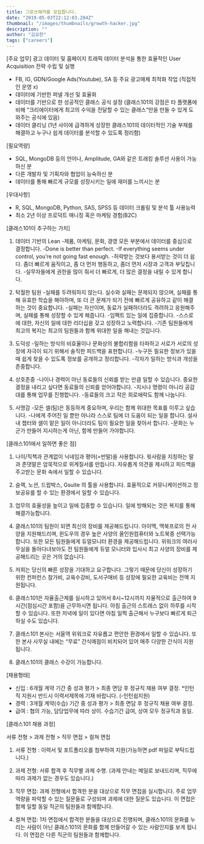```yaml
---
title: 그로쓰해커를 모집합니다.
date: "2019-05-03T22:12:03.284Z"
thumbnail: "/images/thumbnails/growth-hacker.jpg"
description: ""
author: "김요한"
tags: ["careers"]
---
```


[주요 업무]
광고 데이터 및 홈페이지 트래픽 데이터 분석을 통한 효율적인 User Acquisition 전략 수립 및 실행

- FB, IG, GDN/Google Ads(Youtube), SA 등 주요 광고매체 최적화 작업 (직접적인 운영 x)
- 데이터에 기반한 퍼넬 개선 및 효율화
- 데이터를 기반으로 한 성공적인 클래스 공식 설정 (클래스101의 강점은 타 플랫폼에 비해 “크리에이터에게 최고의 수익을 전달할 수 있는 클래스“만을 만들 수 있게 도와주는 공식에 있음)
- 데이터 클리닝 (1년 사이에 급격하게 성장한 클래스101의 데이터적인 기술 부채를 해결하고 누구나 쉽게 데이터를 분석할 수 있도록 정리함)


[필요역량]
- SQL, MongoDB 등의 언어나, Amplitude, GA와 같은 트래킹 솔루션 사용이 가능하신 분
- 다른 개발자 및 기획자와 협업이 능숙하신 분
- 데이터를 통해 빠르게 규모를 성장시키는 일에 재미를 느끼시는 분


[우대사항]
- R, SQL, MongoDB, Python, SAS, SPSS 등 데이터 크롤링 및 분석 툴 사용능력
- 최소 2년 이상 프로덕트 매니징 혹은 마케팅 경험(B2C)


[클래스101이 추구하는 가치]

1. 데이터 기반의 Lean
-제품, 마케팅, 문화, 경영 모든 부분에서 데이터를 중심으로 결정합니다.
-Done is better than perfect.
-If everything seems under control, you’re not going fast enough.
-허락받는 것보다 용서받는 것이 더 쉽다. 좀더 빠르게 움직이고, 좀 더 먼저 행동하고, 좀더 먼저 시장과 고객과 부딪칩니다.
-실무자들에게 권한을 많이 줘서 더 빠르게, 더 많은 결정을 내릴 수 있게 합니다.

2. 탁월한 팀원
-실패를 두려워하지 않는다. 실수와 실패는 문제되지 않으며, 실패를 통해 유효한 학습을 해야하며, 또 더 큰 문제가 되기 전에 빠르게 공유하고 같이 해결하는 것이 중요합니다.
-실패는 자산이며, 동료가 실패하더라도 격려하고 응원해주며, 실패를 통해 성장할 수 있게 해줍니다.
-임팩트 있는 일에 집중합니다.
-스스로에 대한, 자신의 일에 대한 리더십을 갖고 성장하고 노력합니다.
-기존 팀원들에게 최고의 복지는 최고의 팀원들과 함께 위대한 일을 해내는 것입니다.

3. 도덕성
-일하는 방식의 비효율이나 문화상의 불합리함을 타파하고 서로가 서로의 성장에 자극이 되기 위해서 솔직한 피드백을 표현합니다.
-누구든 필요한 정보가 있을때 쉽게 찾을 수 있도록 정보를 공개하고 정리합니다.
-각자가 일하는 방식과 개성을 존중합니다.

4. 상호존중
-나이나 경력이 아닌 동료들의 신뢰를 받는 만큼 일할 수 있습니다. 중요한 결정을 내리고 싶다면 동료들의 신뢰를 얻어야합니다.
-지시나 명령이 아니라 공감대를 통해 업무를 진행합니다.
-동료들의 크고 작은 희로애락도 함께 나눕니다.

5. 사명감
-모든 셀(팀)은 동등하게 중요하며, 우리는 함께 위대한 목표를 이루고 싶습니다.
-나에게 주어진 일 뿐만 아니라 스스로 팀에 더 도움이 되는 일을 합니다. 설사 내 챕터와 셀이 맡은 일이 아니더라도 팀이 필요한 일을 찾아서 합니다.
-문화는 누군가 만들어 지시하는게 아닌, 함께 만들어 가야합니다.


[클래스101에서 일하면 좋은 점]

1. 나이/직책과 관계없이 닉네임과 평어(=반말)을 사용합니다. 윗사람을 지칭하는 말과 존댓말은 암묵적으로 위계질서를 만듭니다. 자유롭게 의견을 제시하고 피드백을 주고받는 문화 속에서 일할 수 있습니다.

2. 슬랙, 노션, 드랍박스, Gsuite 의 툴을 사용합니다. 효율적으로 커뮤니케이션하고 정보공유를 할 수 있는 환경에서 일할 수 있습니다.

3. 업무의 효율성을 높이고 일에 집중할 수 있습니다. 일에 방해되는 것은 복지를 통해 해결가능합니다.

4. 클래스101의 팀원이 되면 최신의 장비를 제공해드립니다. 아이맥, 맥북프로의 전 사양을 지원해드리며, 윈도우의 경우 높은 사양의 올인원컴퓨터와 노트북중 선택가능합니다. 또한 모든 팀원들에게 듀얼모니터 환경을 제공해드립니다. 위워크의 여러사무실을 돌아다녀보아도 전 팀원들에게 듀얼 모니터와 입사시 최고 사양의 장비를 제공해드리는 곳은 거의 없습니다.

5. 저희는 당신의 빠른 성장을 기대하고 요구합니다. 그렇기 때문에 당신이 성장하기 위한 컨퍼런스 참가비, 교육수강비, 도서구매비 등 성장에 필요한 교육비는 전액 지원됩니다.

6. 클래스101은 자율출근제를 실시하고 있어서 8시~12시까지 자율적으로 출근하여 9시간(점심시간 포함)을 근무하시면 됩니다. 아침 출근의 스트레스 없이 하루를 시작할 수 있습니다. 또한 저녁에 일이 있다면 아침 일찍 출근해서 누구보다 빠르게 퇴근하실 수도 있습니다.

7. 클래스101 본사는 서울역 위워크로 자유롭고 편안한 환경에서 일할 수 있습니다. 또한 본사 사무실 내에는 “무료” 간식매점이 비치되어 있어 매주 다양한 간식이 지원됩니다.

8. 클래스101의 클래스 수강이 가능합니다.


[채용형태]
- 신입 : 6개월 계약 기간 중 성과 평가 > 최종 면담 후 정규직 채용 여부 결정.
*인턴직 지원시 반드시 이력서제목에 기재 바랍니다. (-인턴쉽지원)
- 경력 : 3개월 계약(수습) 기간 중 성과 평가 > 최종 면담 후 정규직 채용 여부 결정.
- 급여 : 협의 가능, 담당업무에 따라 상이. 수습기간 급여, 상여 모두 정규직과 동일.


[클래스101 채용 과정]

서류 전형 > 과제 전형 > 직무 면접 > 컬쳐 면접

1. 서류 전형 : 이력서 및 포트폴리오를 첨부하여 지원(가능하면 pdf 파일로 부탁드립니다.)

2. 과제 전형: 서류 합격 후 직무별 과제 수행.
(과제 안내는 메일로 보내드리며, 직무에 따라 과제가 없는 경우도 있습니다.)

3. 직무 면접: 과제 전형에서 합격한 분을 대상으로 직무 면접을 실시합니다. 주로 업무 역량을 파악할 수 있는 질문들로 구성되며 과제에 대한 질문도 있습니다. 이 면접은 함께 일할 동일 직군의 팀원들과 함께합니다.

4. 컬쳐 면접: 1차 면접에서 합격한 분들을 대상으로 진행되며, 클래스101의 문화를 누리는 사람이 아닌 클래스101의 문화를 함께 만들어갈 수 있는 사람인지를 보게 됩니다. 이 면접은 다른 직군의 팀원들과 함께합니다.